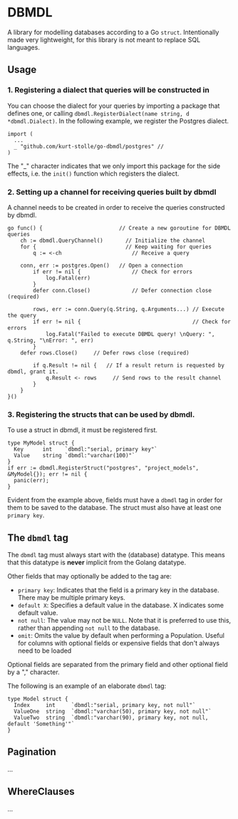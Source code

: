 # DBMDL

A library for modelling databases according to a Go `struct`. Intentionally made very lightweight, for this library is not meant to replace SQL languages.

## Usage

### 1\. Registering a dialect that queries will be constructed in

You can choose the dialect for your queries by importing a package that defines one, or calling `dbmdl.RegisterDialect(name string, d *dbmdl.Dialect)`. In the following example, we register the Postgres dialect.

```
import (
  ...
  _ "github.com/kurt-stolle/go-dbmdl/postgres" //
)
```

The "\_" character indicates that we only import this package for the side effects, i.e. the `init()` function which registers the dialect.

### 2\. Setting up a channel for receiving queries built by dbmdl

A channel needs to be created in order to receive the queries constructed by dbmdl.

```
go func() {                        // Create a new goroutine for DBMDL queries
    ch := dbmdl.QueryChannel()       // Initialize the channel
    for {                            // Keep waiting for queries
        q := <-ch                      // Receive a query

    conn, err := postgres.Open()   // Open a connection
        if err != nil {                // Check for errors
            log.Fatal(err)
        }
        defer conn.Close()             // Defer connection close (required)

        rows, err := conn.Query(q.String, q.Arguments...) // Execute the query
        if err != nil {                                   // Check for errors
            log.Fatal("Failed to execute DBMDL query! \nQuery: ", q.String, "\nError: ", err)
        }
    defer rows.Close()     // Defer rows close (required)

        if q.Result != nil {   // If a result return is requested by dbmdl, grant it.
            q.Result <- rows     // Send rows to the result channel
        }
    }
}()
```

### 3\. Registering the structs that can be used by dbmdl.

To use a struct in dbmdl, it must be registered first.

```
type MyModel struct {
  Key      int    `dbmdl:"serial, primary key"`
  Value    string `dbmdl:"varchar(100)"`
}
if err := dbmdl.RegisterStruct("postgres", "project_models", &MyModel{}); err != nil {
  panic(err);
}
```

Evident from the example above, fields must have a `dbmdl` tag in order for them to be saved to the database. The struct must also have at least one `primary key`.

## The `dbmdl` tag

The `dbmdl` tag must always start with the (database) datatype. This means that this datatype is **never** implicit from the Golang datatype.

Other fields that may optionally be added to the tag are:

- `primary key`: Indicates that the field is a primary key in the database. There may be multiple primary keys.
- `default X`: Specifies a default value in the database. X indicates some default value.
- `not null`: The value may not be `NULL`. Note that it is preferred to use this, rather than appending `not null` to the database.
- `omit`: Omits the value by default when performing a Population. Useful for columns with optional fields or expensive fields that don't always need to be loaded

Optional fields are separated from the primary field and other optional field by a "," character.

The following is an example of an elaborate `dbmdl` tag:

```
type Model struct {
  Index     int     `dbmdl:"serial, primary key, not null"`
  ValueOne  string  `dbmdl:"varchar(50), primary key, not null"`
  ValueTwo  string  `dbmdl:"varchar(90), primary key, not null, default 'Something'"`
}
```

## Pagination

...

## WhereClauses

...
